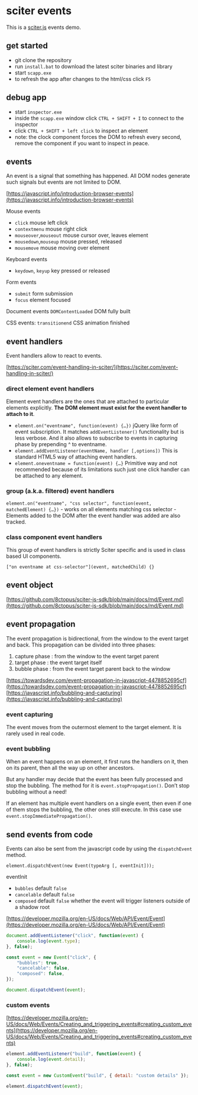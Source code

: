# sciter events

This is a [sciter.js](https://sciter.com/) events demo.

## get started

- git clone the repository
- run `install.bat` to download the latest sciter binaries and library
- start `scapp.exe`
- to refresh the app after changes to the html/css click `F5`

## debug app

- start `inspector.exe`
- inside the `scapp.exe` window click `CTRL + SHIFT + I` to connect to the inspector
- click `CTRL + SHIFT + left click` to inspect an element
- note: the clock component forces the DOM to refresh every second, remove the component if you want to inspect in peace.

## events

An event is a signal that something has happened. All DOM nodes generate such signals but events are not limited to DOM.

[https://javascript.info/introduction-browser-events](https://javascript.info/introduction-browser-events)

Mouse events
- `click` mouse left click
- `contextmenu` mouse right click
- `mouseover`,`mouseout` mouse cursor over, leaves element
- `mousedown`,`mouseup` mouse pressed, released
- `mousemove` mouse moving over element

Keyboard events
- `keydown`, `keyup` key pressed or released

Form events
- `submit` form submission
- `focus` element focused

Document events
`DOMContentLoaded` DOM fully built

CSS events:
`transitionend` CSS animation finished

## event handlers

Event handlers allow to react to events.

[https://sciter.com/event-handling-in-sciter/](https://sciter.com/event-handling-in-sciter/)

### direct element event handlers

Element event handlers are the ones that are attached to particular elements explicitly. **The DOM element must exist for the event handler to attach to it**.
- `element.on("eventname", function(event) {…})`
    jQuery like form of event subscription. It matches `addEventListener()` functionality but is less verbose.  And it also allows to subscribe to events in capturing phase by prepending ^ to eventname.
- `element.addEventListener(eventName, handler [,options])`
    This is standard HTML5 way of attaching event handlers.
- `element.oneventname = function(event) {…}`
    Primitive way and not recommended because of its limitations such just one click handler can be attached to any element.

### group (a.k.a. filtered) event handlers

`element.on("eventname", "css selector", function(event, matchedElement) {…})`
    - works on all elements matching css selector
    - Elements added to the DOM after the event handler was added are also tracked.

### class component event handlers

This group of event handlers is strictly Sciter specific and is used in class based UI components.

`["on eventname at css-selector"](event, matchedChild) {}`

## event object

[https://github.com/8ctopus/sciter-js-sdk/blob/main/docs/md/Event.md](https://github.com/8ctopus/sciter-js-sdk/blob/main/docs/md/Event.md)

## event propagation

The event propagation is bidirectional, from the window to the event target and back. This propagation can be divided into three phases:

1. capture phase : from the window to the event target parent
2. target phase : the event target itself
3. bubble phase : from the event target parent back to the window

[https://towardsdev.com/event-propagation-in-javascript-4478852695cf](https://towardsdev.com/event-propagation-in-javascript-4478852695cf)
[https://javascript.info/bubbling-and-capturing](https://javascript.info/bubbling-and-capturing)

### event capturing

The event moves from the outermost element to the target element. It is rarely used in real code.

### event bubbling

When an event happens on an element, it first runs the handlers on it, then on its parent, then all the way up on other ancestors.

But any handler may decide that the event has been fully processed and stop the bubbling. The method for it is `event.stopPropagation()`. Don’t stop bubbling without a need!

If an element has multiple event handlers on a single event, then even if one of them stops the bubbling, the other ones still execute. In this case use `event.stopImmediatePropagation()`.

## send events from code

Events can also be sent from the javascript code by using the `dispatchEvent` method.

`element.dispatchEvent(new Event(typeArg [, eventInit]));`

eventInit
- `bubbles` default `false`
- `cancelable` default `false`
- `composed` default `false` whether the event will trigger listeners outside of a shadow root

[https://developer.mozilla.org/en-US/docs/Web/API/Event/Event](https://developer.mozilla.org/en-US/docs/Web/API/Event/Event)

```js
document.addEventListener("click", function(event) {
    console.log(event.type);
}, false);

const event = new Event("click", {
    "bubbles": true,
    "cancelable": false,
    "composed": false,
});

document.dispatchEvent(event);
```

### custom events

[https://developer.mozilla.org/en-US/docs/Web/Events/Creating_and_triggering_events#creating_custom_events](https://developer.mozilla.org/en-US/docs/Web/Events/Creating_and_triggering_events#creating_custom_events)

```js
element.addEventListener("build", function(event) {
    console.log(event.detail);
}, false);

const event = new CustomEvent("build", { detail: "custom details" });

element.dispatchEvent(event);
```